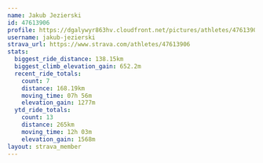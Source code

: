 ```yaml
---
name: Jakub Jezierski
id: 47613906
profile: https://dgalywyr863hv.cloudfront.net/pictures/athletes/47613906/14681924/1/large.jpg
username: jakub-jezierski
strava_url: https://www.strava.com/athletes/47613906
stats:
  biggest_ride_distance: 138.15km
  biggest_climb_elevation_gain: 652.2m
  recent_ride_totals:
    count: 7
    distance: 168.19km
    moving_time: 07h 56m
    elevation_gain: 1277m
  ytd_ride_totals:
    count: 13
    distance: 265km
    moving_time: 12h 03m
    elevation_gain: 1568m
layout: strava_member
--- 
```


